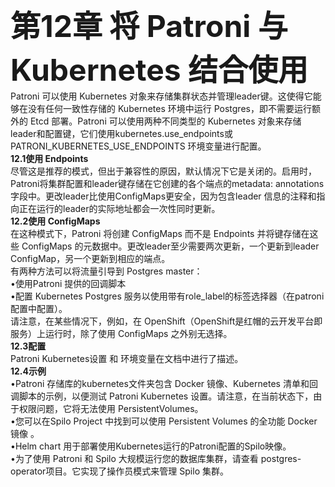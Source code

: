 <font size="48"><b>第12章 将 Patroni 与 Kubernetes 结合使用</b></font><br>
Patroni 可以使用 Kubernetes 对象来存储集群状态并管理leader键。这使得它能够在没有任何一致性存储的 Kubernetes 环境中运行 Postgres，即不需要运行额外的 Etcd 部署。Patroni 可以使用两种不同类型的 Kubernetes 对象来存储leader和配置键，它们使用kubernetes.use_endpoints或PATRONI_KUBERNETES_USE_ENDPOINTS 环境变量进行配置。<br>
<b>12.1使用 Endpoints</b><br>
尽管这是推荐的模式，但出于兼容性的原因，默认情况下它是关闭的。启用时，Patroni将集群配置和leader键存储在它创建的各个端点的metadata: annotations字段中。更改leader比使用ConfigMaps更安全，因为包含leader 信息的注释和指向正在运行的leader的实际地址都会一次性同时更新。<br>
<b>12.2使用 ConfigMaps</b><br>
在这种模式下，Patroni 将创建 ConfigMaps 而不是 Endpoints 并将键存储在这些 ConfigMaps 的元数据中。更改leader至少需要两次更新，一个更新到leader ConfigMap，另一个更新到相应的端点。<br>
有两种方法可以将流量引导到 Postgres master：<br>
•使用Patroni 提供的回调脚本<br>
•配置 Kubernetes Postgres 服务以使用带有role_label的标签选择器（在patroni配置中配置）。<br>
请注意，在某些情况下，例如，在 OpenShift（OpenShift是红帽的云开发平台即服务）上运行时，除了使用 ConfigMaps 之外别无选择。<br>
<b>12.3配置</b><br>
Patroni Kubernetes设置 和 环境变量在文档中进行了描述。<br>
<b>12.4示例</b><br>
•Patroni 存储库的kubernetes文件夹包含 Docker 镜像、Kubernetes 清单和回调脚本的示例，以便测试 Patroni Kubernetes 设置。请注意，在当前状态下，由于权限问题，它将无法使用 PersistentVolumes。<br>
•您可以在Spilo Project 中找到可以使用 Persistent Volumes 的全功能 Docker 镜像 。<br>
•Helm chart 用于部署使用Kubernetes运行的Patroni配置的Spilo映像。<br>
•为了使用 Patroni 和 Spilo 大规模运行您的数据库集群，请查看 postgres-operator项目。它实现了操作员模式来管理 Spilo 集群。<br>
